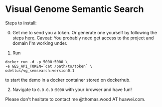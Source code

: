 # Visual Genome Semantic Search

Steps to install:

0. Get me to send you a token. Or generate one yourself by following the steps [here](https://gist.github.com/huawei-tomas/a454db26e1dc08fa151807671be7ed6f). Caveat: You probably need get access to the project and domain I'm working under.

1. Run
```
docker run -d -p 5000:5000 \
-e GES_API_TOKEN=`cat /path/to/token` \
odellus/vg_semsearch:version0.1
```
to start the demo in a docker container stored on dockerhub.

2. Navigate to `0.0.0.0:5000` with your browser and have fun!

Please don't hesitate to contact me @thomas.wood AT huawei.com.
